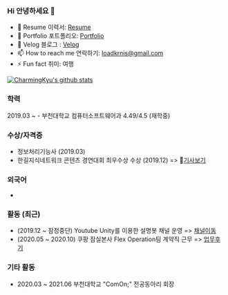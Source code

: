 ### Hi 안녕하세요 👋

- 🔭 Resume 이력서: [Resume]() 
- 🌱 Portfolio 포트폴리오: [Portfolio]()
- 👯 Velog 블로그 : [Velog](https://velog.io/@charming__kyu)
- 📫 How to reach me 연락하기: loadkrnis@gmail.com
- ⚡ Fun fact 취미: 여행

[![CharmingKyu's github stats](https://github-readme-stats.vercel.app/api?username=loadkrnis)](https://github.com/anuraghazra/github-readme-stats)

### 학력

2019.03 ~ - 부천대학교 컴퓨터소프트웨어과 4.49/4.5 (재학중)


### 수상/자격증

- 정보처리기능사 (2019.03)
- 한길지식네트워크 콘텐츠 경연대회 최우수상 수상 (2019.12) => 📰[기사보기](http://news.unn.net/news/articleView.html?idxno=223575)


### 외국어

-


### 활동 (최근)

- (2019.12 ~ 잠정중단) Youtube Unity를 이용한 설명봇 채널 운영 => [채널이동](https://www.youtube.com/channel/UCZfz6Hl6iE2zQZSH4s97QWQ/videos)
- (2020.05 ~ 2020.10) 쿠팡 잠실본사 Flex Operation팀 계약직 근무 => [업무후기](#)


### 기타 활동

- 2020.03 ~ 2021.06 부천대학교 "ComOn;" 전공동아리 회장

